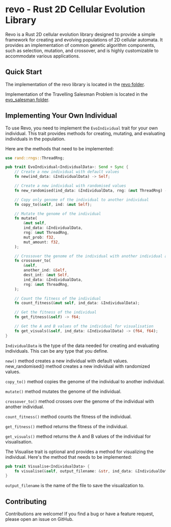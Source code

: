 # revo - Rust 2D Cellular Evolution Library

Revo is a Rust 2D cellular evolution library designed to provide a simple framework for creating and evolving populations of 2D cellular automata. It provides an implementation of common genetic algorithm components, such as selection, mutation, and crossover, and is highly customizable to accommodate various applications.

## Quick Start
The implementation of the revo library is located in the [revo folder](https://github.com/missingno7/revo/tree/master/revo).

Implementation of the Travelling Salesman Problem is located in the [evo_salesman folder](https://github.com/missingno7/revo/tree/master/evo_salesman).

## Implementing Your Own Individual

To use Revo, you need to implement the `EvoIndividual` trait for your own individual. This trait provides methods for creating, mutating, and evaluating individuals in the population.

Here are the methods that need to be implemented:

```rust
use rand::rngs::ThreadRng;

pub trait EvoIndividual<IndividualData>: Send + Sync {
    // Create a new individual with default values
    fn new(ind_data: &IndividualData) -> Self;

    // Create a new individual with randomised values
    fn new_randomised(ind_data: &IndividualData, rng: &mut ThreadRng) -> Self;

    // Copy only genome of the individual to another individual
    fn copy_to(&self, ind: &mut Self);

    // Mutate the genome of the individual
    fn mutate(
        &mut self,
        ind_data: &IndividualData,
        rng: &mut ThreadRng,
        mut_prob: f32,
        mut_amount: f32,
    );

    // Crossover the genome of the individual with another individual and store the result in dest_int
    fn crossover_to(
        &self,
        another_ind: &Self,
        dest_int: &mut Self,
        ind_data: &IndividualData,
        rng: &mut ThreadRng,
    );

    // Count the fitness of the individual
    fn count_fitness(&mut self, ind_data: &IndividualData);

    // Get the fitness of the individual
    fn get_fitness(&self) -> f64;

    // Get the A and B values of the individual for visualisation
    fn get_visuals(&self, ind_data: &IndividualData) -> (f64, f64);
}
```

`IndividualData` is the type of the data needed for creating and evaluating individuals. This can be any type that you define.

`new()` method creates a new individual with default values. new_randomised() method creates a new individual with randomized values.

`copy_to()` method copies the genome of the individual to another individual.

`mutate()` method mutates the genome of the individual.

`crossover_to()` method crosses over the genome of the individual with another individual.

`count_fitness()` method counts the fitness of the individual.

`get_fitness()` method returns the fitness of the individual.

`get_visuals()` method returns the A and B values of the individual for visualisation.

The Visualise trait is optional and provides a method for visualizing the individual. Here's the method that needs to be implemented:


```rust
pub trait Visualise<IndividualData> {
    fn visualise(&self, output_filename: &str, ind_data: &IndividualData);
}
```

`output_filename` is the name of the file to save the visualization to.



## Contributing
Contributions are welcome! If you find a bug or have a feature request, please open an issue on GitHub.

